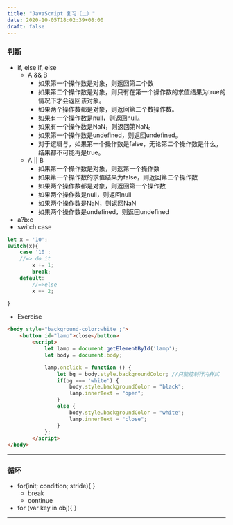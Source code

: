 ```yaml
---
title: "JavaScript 复习（二）"
date: 2020-10-05T18:02:39+08:00
draft: false
---
```

### 判断
- if, else if, else
    - A && B
        * 如果第一个操作数是对象，则返回第二个数
        * 如果第二个操作数是对象，则只有在第一个操作数的求值结果为true的情况下才会返回该对象。
        * 如果两个操作数都是对象，则返回第二个数操作数。 
        * 如果有一个操作数是null，则返回null。 
        * 如果有一个操作数是NaN，则返回第NaN。
        * 如果第一个操作数是undefined，则返回undefined。 
        * 对于逻辑与，如果第一个操作数是false，无论第二个操作数是什么，结果都不可能再是true。
    - A || B
        * 如果第一个操作数是对象，则返第一个操作数
        * 如果第一个操作数的求值结果为false，则返回第二个操作数
        * 如果两个操作数都是对象，则返回第一个操作数
        * 如果两个操作数是null，则返回null
        * 如果两个操作数是NaN，则返回NaN
        * 如果两个操作数是undefined，则返回undefined 
- a?b:c
- switch case
```js
let x = '10';
switch(x){
    case '10': 
    //=> do it
        x += 1;
        break;
    default:
        //=>else
        x += 2;

}
```
- Exercise
```html
<body style="background-color:white ;">
    <button id="lamp">close</button>
        <script>
            let lamp = document.getElementById('lamp');
            let body = document.body;

            lamp.onclick = function () {
                let bg = body.style.backgroundColor; //只能控制行内样式
                if(bg === 'white') {
                    body.style.backgroundColor = "black";
                    lamp.innerText = "open";
                }
                else {
                    body.style.backgroundColor = "white";
                    lamp.innerText = "close";
                }
            };
        </script>
</body>
```
---
### 循环
- for(init; condition; stride){ }
    - break
    - continue
- for (var key in obj){ }  
--- 

